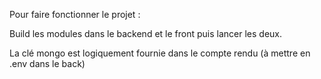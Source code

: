 Pour faire fonctionner le projet :

Build les modules dans le backend et le front puis lancer les deux.

La clé mongo est logiquement fournie dans le compte rendu (à mettre en .env dans le back)

